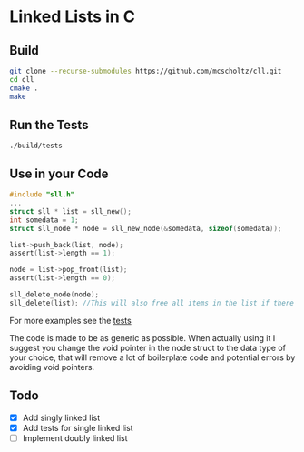# Linked Lists in C
## Build
```bash
git clone --recurse-submodules https://github.com/mcscholtz/cll.git
cd cll
cmake .
make
```
## Run the Tests
`./build/tests`

## Use in your Code
```c
#include "sll.h"
...
struct sll * list = sll_new();
int somedata = 1;
struct sll_node * node = sll_new_node(&somedata, sizeof(somedata));

list->push_back(list, node);
assert(list->length == 1);

node = list->pop_front(list);
assert(list->length == 0);

sll_delete_node(node);
sll_delete(list); //This will also free all items in the list if there are any
```
For more examples see the [tests](https://github.com/mcscholtz/cll/blob/master/tests/ll_suite.c)

The code is made to be as generic as possible. When actually using it I suggest you change the void pointer in the node struct to the data type of your choice, that will remove a lot of boilerplate code and potential errors by avoiding void pointers.

## Todo
- [x] Add singly linked list
- [x] Add tests for single linked list
- [ ] Implement doubly linked list